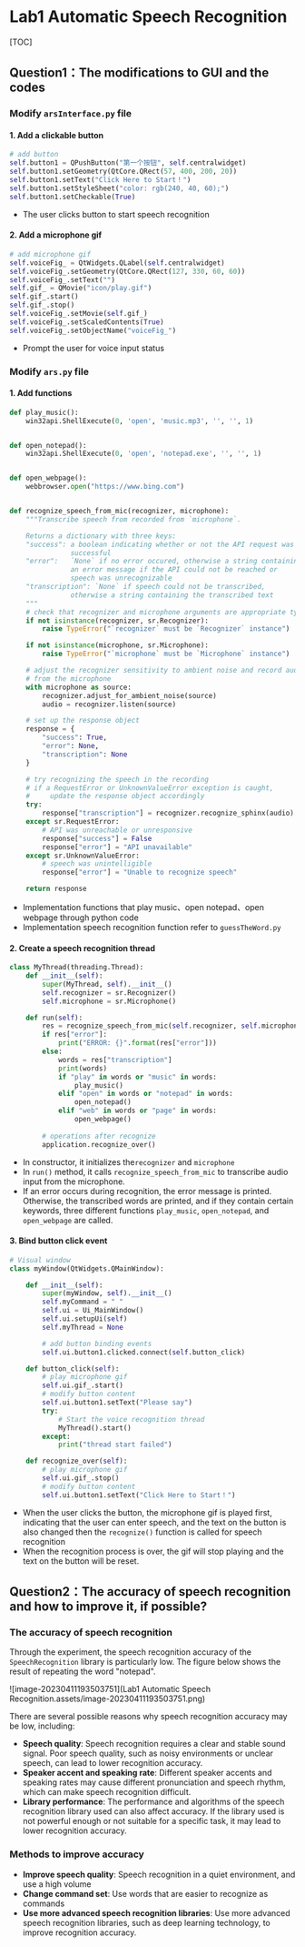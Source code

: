# Lab1 Automatic Speech Recognition

[TOC]

## Question1：The modifications to GUI and the codes

### Modify `arsInterface.py` file

#### 1. Add a clickable button

```python
# add button
self.button1 = QPushButton("第一个按钮", self.centralwidget)
self.button1.setGeometry(QtCore.QRect(57, 400, 200, 20))
self.button1.setText("Click Here to Start！")
self.button1.setStyleSheet("color: rgb(240, 40, 60);")
self.button1.setCheckable(True)
```

- The user clicks button to start speech recognition

#### 2. Add a microphone gif

```python
# add microphone gif
self.voiceFig_ = QtWidgets.QLabel(self.centralwidget)
self.voiceFig_.setGeometry(QtCore.QRect(127, 330, 60, 60))
self.voiceFig_.setText("")
self.gif_ = QMovie("icon/play.gif")
self.gif_.start()
self.gif_.stop()
self.voiceFig_.setMovie(self.gif_)
self.voiceFig_.setScaledContents(True)
self.voiceFig_.setObjectName("voiceFig_")
```

- Prompt the user for voice input status

### Modify `ars.py` file

#### 1. Add functions

```python
def play_music():
    win32api.ShellExecute(0, 'open', 'music.mp3', '', '', 1)


def open_notepad():
    win32api.ShellExecute(0, 'open', 'notepad.exe', '', '', 1)


def open_webpage():
    webbrowser.open("https://www.bing.com")


def recognize_speech_from_mic(recognizer, microphone):
    """Transcribe speech from recorded from `microphone`.

    Returns a dictionary with three keys:
    "success": a boolean indicating whether or not the API request was
               successful
    "error":   `None` if no error occured, otherwise a string containing
               an error message if the API could not be reached or
               speech was unrecognizable
    "transcription": `None` if speech could not be transcribed,
               otherwise a string containing the transcribed text
    """
    # check that recognizer and microphone arguments are appropriate type
    if not isinstance(recognizer, sr.Recognizer):
        raise TypeError("`recognizer` must be `Recognizer` instance")

    if not isinstance(microphone, sr.Microphone):
        raise TypeError("`microphone` must be `Microphone` instance")

    # adjust the recognizer sensitivity to ambient noise and record audio
    # from the microphone
    with microphone as source:
        recognizer.adjust_for_ambient_noise(source)
        audio = recognizer.listen(source)

    # set up the response object
    response = {
        "success": True,
        "error": None,
        "transcription": None
    }

    # try recognizing the speech in the recording
    # if a RequestError or UnknownValueError exception is caught,
    #     update the response object accordingly
    try:
        response["transcription"] = recognizer.recognize_sphinx(audio)
    except sr.RequestError:
        # API was unreachable or unresponsive
        response["success"] = False
        response["error"] = "API unavailable"
    except sr.UnknownValueError:
        # speech was unintelligible
        response["error"] = "Unable to recognize speech"

    return response
```

- Implementation functions that play music、open notepad、open webpage through python code
- Implementation speech recognition function refer to `guessTheWord.py`

#### 2. Create a speech recognition thread

```python
class MyThread(threading.Thread):
    def __init__(self):
        super(MyThread, self).__init__()
        self.recognizer = sr.Recognizer()
        self.microphone = sr.Microphone()

    def run(self):
        res = recognize_speech_from_mic(self.recognizer, self.microphone)
        if res["error"]:
            print("ERROR: {}".format(res["error"]))
        else:
            words = res["transcription"]
            print(words)
            if "play" in words or "music" in words:
                play_music()
            elif "open" in words or "notepad" in words:
                open_notepad()
            elif "web" in words or "page" in words:
                open_webpage()
		
        # operations after recognize
        application.recognize_over()
```

- In constructor, it initializes the`recognizer` and `microphone`
- In `run()` method, it calls `recognize_speech_from_mic` to transcribe audio input from the microphone.
- If an error occurs during recognition, the error message is printed. Otherwise, the transcribed words are printed, and if they contain certain keywords, three different functions `play_music`, `open_notepad`, and `open_webpage` are called.

#### 3. Bind button click event

```python
# Visual window
class myWindow(QtWidgets.QMainWindow):

    def __init__(self):
        super(myWindow, self).__init__()
        self.myCommand = " "
        self.ui = Ui_MainWindow()
        self.ui.setupUi(self)
        self.myThread = None

        # add button binding events
        self.ui.button1.clicked.connect(self.button_click)

    def button_click(self):
        # play microphone gif
        self.ui.gif_.start()
        # modify button content
        self.ui.button1.setText("Please say")
        try:
            # Start the voice recognition thread
            MyThread().start()
        except:
            print("thread start failed")

    def recognize_over(self):
        # play microphone gif
        self.ui.gif_.stop()
        # modify button content
        self.ui.button1.setText("Click Here to Start！")
```

- When the user clicks the button, the microphone gif is played first, indicating that the user can enter speech, and the text on the button is also changed then the `recognize()` function is called for speech recognition
- When the recognition process is over, the gif will stop playing and the text on the button will be reset.

## Question2：The accuracy of speech recognition and how to improve it, if possible?

### The accuracy of speech recognition

Through the experiment, the speech recognition accuracy of the `SpeechRecognition` library  is particularly low. The figure below shows the result of repeating the word "notepad".

![image-20230411193503751](Lab1 Automatic Speech Recognition.assets/image-20230411193503751.png)

There are several possible reasons why speech recognition accuracy may be low, including:

- **Speech quality**: Speech recognition requires a clear and stable sound signal. Poor speech quality, such as noisy environments or unclear speech, can lead to lower recognition accuracy.
- **Speaker accent and speaking rate**: Different speaker accents and speaking rates may cause different pronunciation and speech rhythm, which can make speech recognition difficult.
- **Library performance**: The performance and algorithms of the speech recognition library used can also affect accuracy. If the library used is not powerful enough or not suitable for a specific task, it may lead to lower recognition accuracy.

### Methods to improve accuracy

- **Improve speech quality**: Speech recognition in a quiet environment, and use a high volume
- **Change command set**: Use words that are easier to recognize as commands
- **Use more advanced speech recognition libraries**: Use more advanced speech recognition libraries, such as deep learning technology, to improve recognition accuracy.